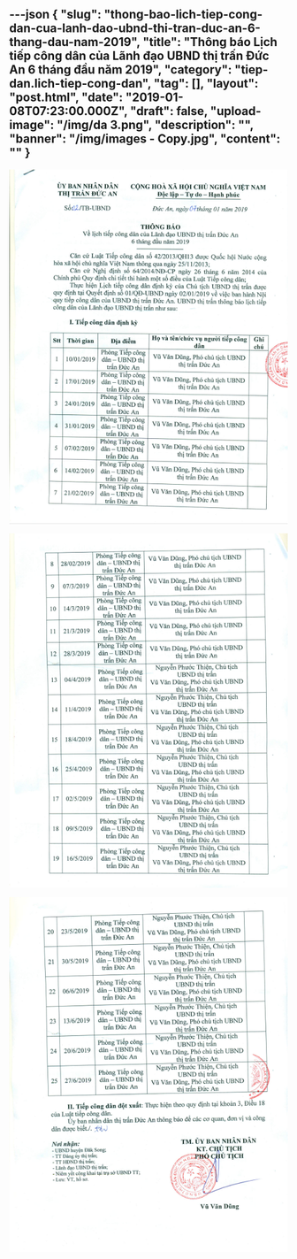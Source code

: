 ---json
{
    "slug": "thong-bao-lich-tiep-cong-dan-cua-lanh-dao-ubnd-thi-tran-duc-an-6-thang-dau-nam-2019",
    "title": "Thông báo Lịch tiếp công dân của Lãnh đạo UBND thị trấn Đức An 6 tháng đầu năm 2019",
    "category": "tiep-dan.lich-tiep-cong-dan",
    "tag": [],
    "layout": "post.html",
    "date": "2019-01-08T07:23:00.000Z",
    "draft": false,
    "upload-image": "/img/da 3.png",
    "description": "",
    "banner": "/img/images - Copy.jpg",
    "__content__": ""
}
---
<p><img alt="" src="/img/da 1.png" /></p>

<p><img alt="" src="/img/da 2.png" /></p>

<p><img alt="" src="/img/da 3.png" /></p>

<p>&nbsp;</p>
